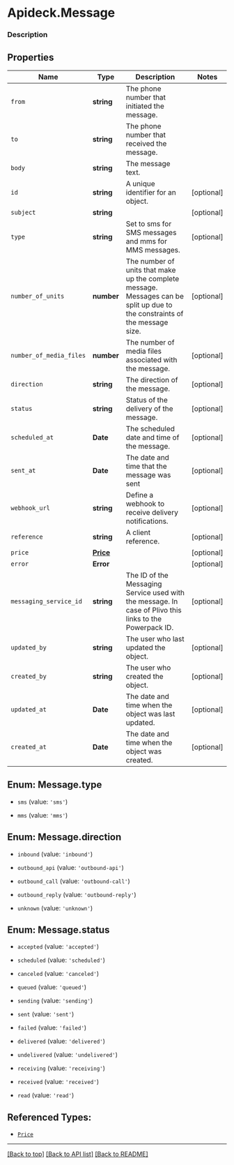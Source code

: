 # Apideck.Message

### Description

## Properties
Name | Type | Description | Notes
------------ | ------------- | ------------- | -------------
`from` | **string** | The phone number that initiated the message. | 
`to` | **string** | The phone number that received the message. | 
`body` | **string** | The message text. | 
`id` | **string** | A unique identifier for an object. | [optional] 
`subject` | **string** |  | [optional] 
`type` | **string** | Set to sms for SMS messages and mms for MMS messages. | [optional] 
`number_of_units` | **number** | The number of units that make up the complete message. Messages can be split up due to the constraints of the message size. | [optional] 
`number_of_media_files` | **number** | The number of media files associated with the message. | [optional] 
`direction` | **string** | The direction of the message. | [optional] 
`status` | **string** | Status of the delivery of the message. | [optional] 
`scheduled_at` | **Date** | The scheduled date and time of the message. | [optional] 
`sent_at` | **Date** | The date and time that the message was sent | [optional] 
`webhook_url` | **string** | Define a webhook to receive delivery notifications. | [optional] 
`reference` | **string** | A client reference. | [optional] 
`price` | [**Price**](Price.md) |  | [optional] 
`error` | **Error** |  | [optional] 
`messaging_service_id` | **string** | The ID of the Messaging Service used with the message. In case of Plivo this links to the Powerpack ID. | [optional] 
`updated_by` | **string** | The user who last updated the object. | [optional] 
`created_by` | **string** | The user who created the object. | [optional] 
`updated_at` | **Date** | The date and time when the object was last updated. | [optional] 
`created_at` | **Date** | The date and time when the object was created. | [optional] 





<a name="MessageType"></a>
## Enum: Message.type


* `sms` (value: `'sms'`)

* `mms` (value: `'mms'`)




<a name="MessageDirection"></a>
## Enum: Message.direction


* `inbound` (value: `'inbound'`)

* `outbound_api` (value: `'outbound-api'`)

* `outbound_call` (value: `'outbound-call'`)

* `outbound_reply` (value: `'outbound-reply'`)

* `unknown` (value: `'unknown'`)




<a name="MessageStatus"></a>
## Enum: Message.status


* `accepted` (value: `'accepted'`)

* `scheduled` (value: `'scheduled'`)

* `canceled` (value: `'canceled'`)

* `queued` (value: `'queued'`)

* `sending` (value: `'sending'`)

* `sent` (value: `'sent'`)

* `failed` (value: `'failed'`)

* `delivered` (value: `'delivered'`)

* `undelivered` (value: `'undelivered'`)

* `receiving` (value: `'receiving'`)

* `received` (value: `'received'`)

* `read` (value: `'read'`)




## Referenced Types:














* [`Price`](Price.md)







---

[[Back to top]](#) [[Back to API list]](../../../../README.md#documentation-for-api-endpoints) [[Back to README]](../../../../README.md)



